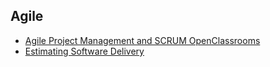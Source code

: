 
## Agile
- [Agile Project Management and SCRUM OpenClassrooms](https://openclassrooms.com/en/courses/4544621-learn-about-agile-project-management-and-scrum/4544628-discover-the-waterfall-and-iterative-approaches-to-software-development)
- [Estimating Software Delivery](https://medium.com/@patricklynch/estimating-software-delivery-18efbf0f4bbc)
